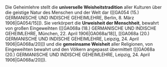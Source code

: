
Die Geheimlehre stellt die **universelle Weisheitstradition** aller Kulturen über die geistige Natur des Menschen und der Welt dar ([[GA054 (15.) GERMANISCHE UND INDISCHE GEHEIMLEHRE, Berlin, 8. März 1906|GA054/15]]). Sie verkörpert die **Urweisheit der Menschheit**, bewahrt von großen Eingeweihten ([[GA068a (18.) GERMANISCHE UND INDISCHE GEHEIMLEHRE, München, 22. April 1906|GA068a/18]], [[GA068a (20.) GERMANISCHE UND INDISCHE GEHEIMLEHRE, Leipzig, 24. April 1906|GA068a/20]]) und die **gemeinsame Weisheit** aller Religionen, von Eingeweihten bewahrt und den Völkern angepasst übermittelt ([[GA068a (20.) GERMANISCHE UND INDISCHE GEHEIMLEHRE, Leipzig, 24. April 1906|GA068a/20]]).
